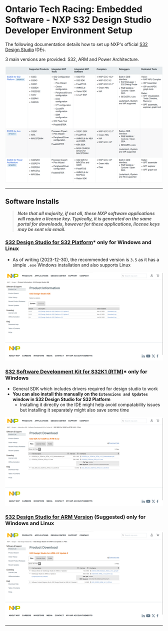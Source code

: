 # Ontario Tech Racing: Embedded Software - NXP S32 Design Studio Developer Environment Setup

The following documentation details how to set up NXP's
official [S32 Design Studio](https://www.nxp.com/design/design-center/software/development-software/s32-design-studio-ide:S32-DESIGN-STUDIO-IDE)
IDEs.

3 main versions are provided: S32, ARM and Power Architecture.

![MATLAB NXP S32DesignStudio Versions.png](pictures%2Fnxp%2FMATLAB%20NXP%20S32DesignStudio%20Versions.png)

---

## Software Installs

> **_Note that all majority, if not all, these NXP software applications will require a license key.
Typically, it is generated on the same portal for downloads, however for these applications, license
keys may be sent via email._**

### [S32 Design Studio for S32 Platform](https://www.nxp.com/design/design-center/software/development-software/s32-design-studio-ide/s32-design-studio-for-s32-platform:S32DS-S32PLATFORM)* only for Windows and Linux

- As of writing (2023-12-30), the recommended version is `3.5` as it has a simple `.exe`
  Windows installation and also supports Linux

![MATLAB NXP S32DesignStudio S32 Page.png](pictures%2Fnxp%2FMATLAB%20NXP%20S32DesignStudio%20S32%20Page.png)

### [S32 Software Development Kit for S32K1 (RTM)](https://www.nxp.com/design/design-center/software/development-software/s32-sdk/s32-software-development-kit-for-s32k1:S32SDK-ARMK1)* only for Windows

- General SDK which includes drivers required for design studio to work
- **You can also install this manually on the `Extensions and Updates` window in S32 Design Studio
  for S32 Platform**
    - Installing it directly on the IDE might help avoid compatability issues but installing it
      separately might also save some time

![MATLAB NXP S32DesignStudio RTM Page.png](pictures%2Fnxp%2FMATLAB%20NXP%20S32DesignStudio%20RTM%20Page.png)

### [S32 Design Studio for ARM Version](https://www.nxp.com/design/design-center/software/development-software/s32-design-studio-ide/s32-design-studio-for-arm:S32DS-ARM) (Suggested) only for Windows and Linux

![MATLAB NXP S32DesignStudio ARM Page.png](pictures%2Fnxp%2FMATLAB%20NXP%20S32DesignStudio%20ARM%20Page.png)

---
